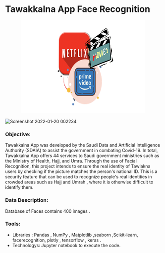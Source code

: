 # Tawakkalna App Face Recognition
<p align="center">
<img src="https://github.com/ZainahAlshehri/Movies_Streaming_Platforms_EDA/blob/main/Proposal%20image.png" width="400" height="300" />
  </p>
  
  ![Screenshot 2022-01-20 002234](https://user-images.githubusercontent.com/93244403/150216003-7ed49ee6-ba67-4e41-9692-1928808e2a84.png)
  
### Objective:
Tawakkalna App was developed by the Saudi Data and Artificial Intelligence Authority (SDAIA) to assist the government in combating Covid-19. In total, Tawakkalna App offers 44 services to Saudi government ministries such as the Ministry of Health, Hajj, and Umra.
Through the use of Facial Recognition, this project intends to ensure the real identity of Tawlakna users by checking if the picture matches the person's national ID. This is a security feature that can be used to recognize people's real identities in crowded areas such as Hajj and Umrah , where it is otherwise difficult to identify them.


### Data Description:
Database of Faces contains 400 images .


### Tools:
* Libraries : Pandas , NumPy , Matplotlib ,seaborn ,Scikit-learn, facerecognition, plotly , tensorflow , keras .
* Technologys: Jupyter notebook to execute the code. 
